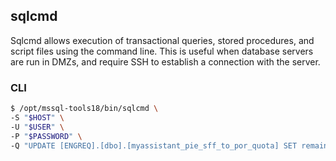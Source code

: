 ## sqlcmd

Sqlcmd allows execution of transactional queries, stored procedures, and script files using the command line. This is useful when database servers are run in DMZs, and require SSH to establish a connection with the server.

### CLI

```sh
$ /opt/mssql-tools18/bin/sqlcmd \
-S "$HOST" \
-U "$USER" \
-P "$PASSWORD" \
-Q "UPDATE [ENGREQ].[dbo].[myassistant_pie_sff_to_por_quota] SET remaining_quota = quota;"
```
